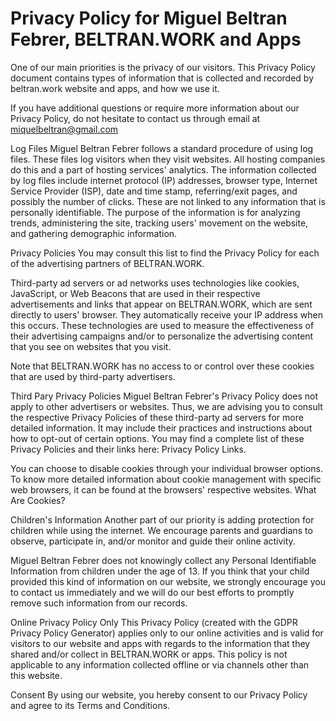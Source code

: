 # Privacy Policy for Miguel Beltran Febrer, BELTRAN.WORK and Apps

One of our main priorities is the privacy of our visitors.
This Privacy Policy document contains types of information
that is collected and recorded by beltran.work website and apps, and how we use it.

If you have additional questions or require more information about our Privacy Policy, do not hesitate to contact us through email at miquelbeltran@gmail.com

Log Files
Miguel Beltran Febrer follows a standard procedure of using log files. These files log visitors when they visit websites. All hosting companies do this and a part of hosting services' analytics. The information collected by log files include internet protocol (IP) addresses, browser type, Internet Service Provider (ISP), date and time stamp, referring/exit pages, and possibly the number of clicks. These are not linked to any information that is personally identifiable. The purpose of the information is for analyzing trends, administering the site, tracking users' movement on the website, and gathering demographic information.

Privacy Policies
You may consult this list to find the Privacy Policy for each of the advertising partners of BELTRAN.WORK.

Third-party ad servers or ad networks uses technologies like cookies, JavaScript, or Web Beacons that are used in their respective advertisements and links that appear on BELTRAN.WORK, which are sent directly to users' browser. They automatically receive your IP address when this occurs. These technologies are used to measure the effectiveness of their advertising campaigns and/or to personalize the advertising content that you see on websites that you visit.

Note that BELTRAN.WORK has no access to or control over these cookies that are used by third-party advertisers.

Third Pary Privacy Policies
Miguel Beltran Febrer's Privacy Policy does not apply to other advertisers or websites. Thus, we are advising you to consult the respective Privacy Policies of these third-party ad servers for more detailed information. It may include their practices and instructions about how to opt-out of certain options. You may find a complete list of these Privacy Policies and their links here: Privacy Policy Links.

You can choose to disable cookies through your individual browser options. To know more detailed information about cookie management with specific web browsers, it can be found at the browsers' respective websites. What Are Cookies?

Children's Information
Another part of our priority is adding protection for children while using the internet. We encourage parents and guardians to observe, participate in, and/or monitor and guide their online activity.

Miguel Beltran Febrer does not knowingly collect any Personal Identifiable Information from children under the age of 13. If you think that your child provided this kind of information on our website, we strongly encourage you to contact us immediately and we will do our best efforts to promptly remove such information from our records.

Online Privacy Policy Only
This Privacy Policy (created with the GDPR Privacy Policy Generator) applies only to our online activities and is valid for visitors to our website and apps with regards to the information that they shared and/or collect in BELTRAN.WORK or apps. This policy is not applicable to any information collected offline or via channels other than this website.

Consent
By using our website, you hereby consent to our Privacy Policy and agree to its Terms and Conditions.
